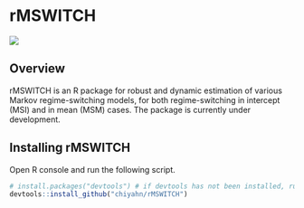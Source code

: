 rMSWITCH
============================================

<img src = "https://raw.githubusercontent.com/chiyahn/rMSWITCH/master/vignettes/plot01.png" />

Overview
--------
rMSWITCH is an R package for robust and dynamic estimation of various Markov regime-switching models, for both regime-switching in intercept (MSI) and in mean (MSM) cases. The package is currently under development.

Installing rMSWITCH
------------

Open R console and run the following script.
``` r
# install.packages("devtools") # if devtools has not been installed, run this line.
devtools::install_github("chiyahn/rMSWITCH")
```
